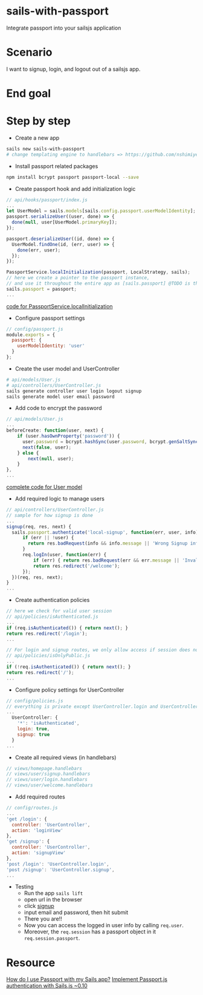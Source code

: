 <!--
@Author: mars
@Date:   2016-12-07T14:19:33-05:00
@Last modified by:   mars
@Last modified time: 2016-12-08T17:34:58-05:00
-->



# sails-with-passport
Integrate passport into your sailsjs application

# Scenario
I want to signup, login, and logout out of a sailsjs app.

# End goal
<!-- should be a screenshot i guess -->


# Step by step

* Create a new app
```sh
sails new sails-with-passport
# change templating engine to handlebars => https://github.com/nshimiye/sailsjs-handlebars-app/blob/master/README.md
```

* Install passport related packages
```sh
npm install bcrypt passport passport-local --save
```

* Create passport hook and add initialization logic
```javascript
// api/hooks/passport/index.js
...
let UserModel = sails.models[sails.config.passport.userModelIdentity];
passport.serializeUser((user, done) => {
  done(null, user[UserModel.primaryKey]);
});

passport.deserializeUser((id, done) => {
  UserModel.findOne(id, (err, user) => {
    done(err, user);
  });
});

PassportService.localInitialization(passport, LocalStrategy, sails);
// here we create a pointer to the passport instance,
// and use it throughout the entire app as [sails.passport] @TODO is this necessary?
sails.passport = passport;
...
```
[code for PassportService.localInitialization]()

* Configure passport settings
```javascript
// config/passport.js
module.exports = {
  passport: {
    userModelIdentity: 'user'
  }
};
```

* Create the user model and UserController
```sh
# api/models/User.js
# api/controllers/UserController.js
sails generate controller user login logout signup
sails generate model user email password
```

* Add code to encrypt the password
```javascript
// api/models/User.js
...
beforeCreate: function(user, next) {
    if (user.hasOwnProperty('password')) {
      user.password = bcrypt.hashSync(user.password, bcrypt.genSaltSync(10));
      next(false, user);
    } else {
        next(null, user);
    }
},
...
```
[complete code for User model]()

* Add required logic to manage users
```javascript
// api/controllers/UserController.js
// sample for how signup is done
...
signup(req, res, next) {
  sails.passport.authenticate('local-signup', function(err, user, info) {
      if (err || !user) {
        return res.badRequest(info && info.message || 'Wrong Signup information');
      }
      req.logIn(user, function(err) {
          if (err) { return res.badRequest(err && err.message || 'Invalid username/password combination.'); }
          return res.redirect('/welcome');
      });
  })(req, res, next);
}
...
```

* Create authentication policies
```javascript
// here we check for valid user session
// api/policies/isAuthenticated.js
...
if (req.isAuthenticated()) { return next(); }
return res.redirect('/login');
...
```
```javascript
// For login and signup routes, we only allow access if session does not exist
// api/policies/isOnlyPublic.js
...
if (!req.isAuthenticated()) { return next(); }
return res.redirect('/');
...
```

* Configure policy settings for UserController
```javascript
// config/policies.js
// everything is private except UserController.login and UserController.signup
...
  UserController: {
    '*': 'isAuthenticated',
    login: true,
    signup: true
  }
...
```

* Create all required views (in handlebars)
```javascript
// views/homepage.handlebars
// views/user/signup.handlebars
// views/user/login.handlebars
// views/user/welcome.handlebars
```

* Add required routes
```javascript
// config/routes.js
...
'get /login': {
  controller: 'UserController',
  action: 'loginView'
},
'get /signup': {
  controller: 'UserController',
  action: 'signupView'
},
'post /login': 'UserController.login',
'post /signup': 'UserController.signup',
...
```

* Testing
  * Run the app `sails lift`
  * open url []() in the browser
  * click [signup]()
  * input email and password, then hit submit
  * There you are!!
  * Now you can access the logged in user info by calling `req.user`.
  * Moreover, the `req.session` has a passport object in it `req.session.passport`.

# Resource
[How do I use Passport with my Sails app?](https://github.com/sails101/using-passport)
[Implement Passport.js authentication with Sails.js ~0.10](http://iliketomatoes.com/implement-passport-js-authentication-with-sails-js-0-10-2/)
